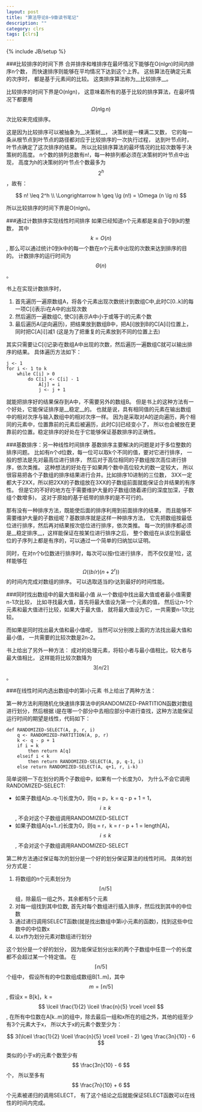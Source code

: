 ```yaml
---
layout: post
title: "算法导论8~9章读书笔记"
description: ""
category: clrs
tags: [clrs]
---
```

<script type="text/javascript" src="http://cdn.mathjax.org/mathjax/latest/MathJax.js?config=TeX-AMS-MML_HTMLorMML"></script>
{% include JB/setup %}

###比较排序的时间下界
合并排序和堆排序在最坏情况下能够在O(nlgn)时间内排序n个数，
而快速排序则能够在平均情况下达到这个上界。
这些算法在确定元素的次序时，
都是基于元素间的比较。
这类排序算法称为__比较排序__。

比较排序的时间下界是O(nlgn)，
这意味着所有的基于比较的排序算法，在最坏情况下都要用$$ \Omega (n \lg n) $$
次比较来完成排序。

这是因为比较排序可以被抽象为__决策树__，
决策树是一棵满二叉数，
它的每一条从根节点到叶节点的路径都对应于比较排序的一次执行过程，
达到叶节点时，叶节点确定了这次排序的结果。
所以比较排序算法的最坏情况的比较次数等于决策树的高度。
n个数的排列总数有n!，每一种排列都必须在决策树的叶节点中出现，
高度为h的决策树的叶节点个数最多为$$ 2^h $$，故有：

$$
n! \leq 2^h \\
\Longrightarrow   h \geq \lg (n!) = \Omega (n \lg n)
$$

所以比较排序的时间下界是O(nlgn)。

<!--more-->

###通过计数排序实现线性时间排序
如果已经知道n个元素都是来自于0到k的整数，
其中$$ k = O(n) $$,
那么可以通过统计0到k中的每一个数在n个元素中出现的次数来达到排序的目的。
计数排序的运行时间为 $$ \Theta (n) $$。

书上在实现计数排序时，

1. 首先遍历一遍原数组A，将各个元素出现次数统计到数组C中,此时C[0..k]的每一项C[i]表示i在A中的出现次数
2. 然后遍历一遍数组C, 使C[i]表示A中小于或等于i的元素个数
3. 最后遍历A(逆向遍历)，把结果放到数组B中，把A[i]放到B的C[A[i]]位置上，同时把C[A[i]]减1
(这是为了把重复的元素放到不同的位置上去)

其实只需要让C[i]记录i在数组A中出现的次数，然后遍历一遍数组C就可以输出排序的结果。
具体遍历方法如下：

    j <- 1
    for i <- 1 to k
        while C[i] > 0
            do C[i] <- C[i] - 1 
                A[j] = i
                j <- j + 1

就能把排序好的结果保存到A中，不需要另外的数组B。
但是书上的这种方法有一个好处，它能保证排序是__稳定__的。
也就是说，具有相同值的元素在输出数组中的相对次序与输入数组中的相对次序一样。
因为是采取对A的逆向遍历，两个相同的元素中，位置靠前的元素后被遍历，此时C[i]已经变小了，
所以也会被放在更靠前的位置。稳定排序的好处在于它能够保证基数排序的正确性。

###基数排序：另一种线性时间排序
基数排序主要解决的问题是对于多位整数的排序问题。
比如有n个d位数，每一位可以取k个不同的值，要对它进行排序，
一般的想法是先对最高位进行排序，
然后对于高位相同的子数组按次高位进行排序，依次类推。
这种想法的好处在于如果两个数中高位较大的数一定较大，
所以很容易把各个子数组的排序结果进行合并。比如排序10进制的三位数，
3XX一定都大于2XX，所以把2XX的子数组放在3XX的子数组前面就能保证合并结果的有序性。
但是它的不好的地方在于需要维护大量的子数组(随着递归的深度加深，子数组个数增多)，
这对于原始的基于纸带的排序的是不可行的。

那有没有一种排序方法，既能使后面的排序利用到前面排序的结果，
而且能够不需要维护大量的子数组呢？基数排序就是这样一种排序方法，
它先把数组按最低位进行排序，然后再对结果按次低位进行排序，依次类推。
每一次的排序都必须是__稳定排序__，这样能保证在按某位进行排序之后，
整个数组在从该位到最低位的子序列上都是有序的，可以通过一个简单的归纳加以证明。

同时，在对n个b位数进行排序时，每次可以按r位进行排序，
而不仅仅是1位，这样能够在$$ \Omega ((b/r)(n + 2^r)) $$的时间内完成对数组的排序。
可以选取适当的r达到最好的时间性能。

###同时找出数组中的最大值和最小值
从一个数组中找出最大值或者最小值需要n-1次比较，
比如寻找最大值，首先将最大值设为第一个元素的值，
然后让n-1个元素和最大值进行比较，如果大于最大值，
就将最大值设为它，一共需要n-1次比较。

而如果是同时找出最大值和最小值呢，
当然可以分别按上面的方法找出最大值和最小值，
一共需要的比较次数是2n-2。

书上给出了另外一种方法：
成对的处理元素，将较小者与最小值相比，较大者与最大值相比，
这样能将比较次数降为$$  3 \lceil n/2 \rceil $$。

###在线性时间内选出数组中的第i小元素
书上给出了两种方法：

第一种方法利用随机化快速排序算法中的RANDOMIZED-PARTITION函数对数组进行划分，然后根据
i是在哪一个部分中去相应部分中进行查找，这种方法能保证运行时间的期望是线性，代码如下：

    def RANDOMIZED-SELECT(A, p, r, i)
        q <- RANDOMIZED-PARTITION(A, p, r)
        k <- q - p + 1
        if i = k
            then return A[q]
        elseif i < k
            then return RANDOMIZED-SELECT(A, p, q-1, i)
        else return RANDOMIZED-SELECT(A, q+1, r, i-k)

简单说明一下在划分的两个子数组中，如果有一个长度为0，
为什么不会它调用RANDOMIZED-SELECT:

* 如果子数组A[p..q-1]长度为0，则q = p，k = q - p + 1 = 1，$$ i \geq k $$, 不会对这个子数组调用RANDOMIZED-SELECT
* 如果子数组A[q+1..r]长度为0，则q = r，k = r - p + 1 = length[A]，$$ i \leq k $$, 不会对这个子数组调用RANDOMIZED-SELECT

第二种方法通过保证每次的划分是一个好的划分保证算法的线性时间。
具体的划分方式是：

1. 将数组的n个元素划分为 $$ \lceil n/5 \rceil $$组，除最后一组之外，其余都有5个元素
2. 对每一组找到其中位数, 首先对每个数组进行插入排序，然后找到其中的中位数
3. 通过递归调用SELECT函数(就是找出数组中第i小元素的函数)，找到这些中位数中的中位数x
4. 以x作为划分元素对数组进行划分

这个划分是一个好的划分，
因为能保证划分出来的两个子数组中任意一个的长度都不会超过某一个特定值。
在$$ \lceil n/5 \rceil $$个组中，
假设所有的中位数组成数组B[1..m]，其中 $$ m = \lceil n/5 \rceil $$,
假设x = B[k]，k = $$ \lceil \frac{1}{2} \lceil \frac{n}{5} \rceil \rceil $$,
在所有中位数在A[k..m]的组中，除去最后一组和x所在的组之外，其他的组至少有3个元素大于x，
所以大于x的元素个数至少为：

$$
3(\lceil \frac{1}{2} \lceil \frac{n}{5} \rceil \rceil - 2) \geq \frac{3n}{10} - 6
$$

类似的小于x的元素个数至少有$$ \frac{3n}{10} - 6 $$个，
所以至多有$$ \frac{7n}{10} + 6 $$个元素被递归的调用SELECT，
有了这个结论之后就能保证SELECT函数可以在线性的时间内完成。
